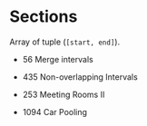 # Sections
Array of tuple (`[start, end]`).

- 56 Merge intervals
  
- 435 Non-overlapping Intervals
- 253 Meeting Rooms II
- 1094 Car Pooling